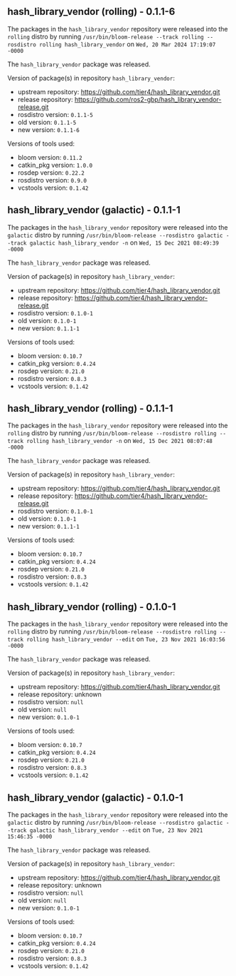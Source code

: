 ## hash_library_vendor (rolling) - 0.1.1-6

The packages in the `hash_library_vendor` repository were released into the `rolling` distro by running `/usr/bin/bloom-release --track rolling --rosdistro rolling hash_library_vendor` on `Wed, 20 Mar 2024 17:19:07 -0000`

The `hash_library_vendor` package was released.

Version of package(s) in repository `hash_library_vendor`:

- upstream repository: https://github.com/tier4/hash_library_vendor.git
- release repository: https://github.com/ros2-gbp/hash_library_vendor-release.git
- rosdistro version: `0.1.1-5`
- old version: `0.1.1-5`
- new version: `0.1.1-6`

Versions of tools used:

- bloom version: `0.11.2`
- catkin_pkg version: `1.0.0`
- rosdep version: `0.22.2`
- rosdistro version: `0.9.0`
- vcstools version: `0.1.42`


## hash_library_vendor (galactic) - 0.1.1-1

The packages in the `hash_library_vendor` repository were released into the `galactic` distro by running `/usr/bin/bloom-release --rosdistro galactic --track galactic hash_library_vendor -n` on `Wed, 15 Dec 2021 08:49:39 -0000`

The `hash_library_vendor` package was released.

Version of package(s) in repository `hash_library_vendor`:

- upstream repository: https://github.com/tier4/hash_library_vendor.git
- release repository: https://github.com/tier4/hash_library_vendor-release.git
- rosdistro version: `0.1.0-1`
- old version: `0.1.0-1`
- new version: `0.1.1-1`

Versions of tools used:

- bloom version: `0.10.7`
- catkin_pkg version: `0.4.24`
- rosdep version: `0.21.0`
- rosdistro version: `0.8.3`
- vcstools version: `0.1.42`


## hash_library_vendor (rolling) - 0.1.1-1

The packages in the `hash_library_vendor` repository were released into the `rolling` distro by running `/usr/bin/bloom-release --rosdistro rolling --track rolling hash_library_vendor -n` on `Wed, 15 Dec 2021 08:07:48 -0000`

The `hash_library_vendor` package was released.

Version of package(s) in repository `hash_library_vendor`:

- upstream repository: https://github.com/tier4/hash_library_vendor.git
- release repository: https://github.com/tier4/hash_library_vendor-release.git
- rosdistro version: `0.1.0-1`
- old version: `0.1.0-1`
- new version: `0.1.1-1`

Versions of tools used:

- bloom version: `0.10.7`
- catkin_pkg version: `0.4.24`
- rosdep version: `0.21.0`
- rosdistro version: `0.8.3`
- vcstools version: `0.1.42`


## hash_library_vendor (rolling) - 0.1.0-1

The packages in the `hash_library_vendor` repository were released into the `rolling` distro by running `/usr/bin/bloom-release --rosdistro rolling --track rolling hash_library_vendor --edit` on `Tue, 23 Nov 2021 16:03:56 -0000`

The `hash_library_vendor` package was released.

Version of package(s) in repository `hash_library_vendor`:

- upstream repository: https://github.com/tier4/hash_library_vendor.git
- release repository: unknown
- rosdistro version: `null`
- old version: `null`
- new version: `0.1.0-1`

Versions of tools used:

- bloom version: `0.10.7`
- catkin_pkg version: `0.4.24`
- rosdep version: `0.21.0`
- rosdistro version: `0.8.3`
- vcstools version: `0.1.42`


## hash_library_vendor (galactic) - 0.1.0-1

The packages in the `hash_library_vendor` repository were released into the `galactic` distro by running `/usr/bin/bloom-release --rosdistro galactic --track galactic hash_library_vendor --edit` on `Tue, 23 Nov 2021 15:46:35 -0000`

The `hash_library_vendor` package was released.

Version of package(s) in repository `hash_library_vendor`:

- upstream repository: https://github.com/tier4/hash_library_vendor.git
- release repository: unknown
- rosdistro version: `null`
- old version: `null`
- new version: `0.1.0-1`

Versions of tools used:

- bloom version: `0.10.7`
- catkin_pkg version: `0.4.24`
- rosdep version: `0.21.0`
- rosdistro version: `0.8.3`
- vcstools version: `0.1.42`


